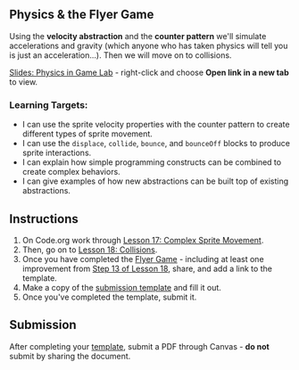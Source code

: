 ---
---

[//]: # ( <p><iframe src="https://douglasurner.github.io/GDP1/units/0/assignments/U0.2-first-submission/" width="100%" height="666px"></iframe></p> )

## Physics & the Flyer Game

[slides]: #
[template]: https://docs.google.com/document/d/1XTNK5uS6JM7RbFnPWlXCvYuKNisIWtH2Lfzc9q-WiiY/edit?usp=sharing

Using the **velocity abstraction** and the **counter pattern** we'll simulate accelerations and gravity (which anyone who has taken physics will tell you is just an acceleration...). Then we will move on to collisions.

[Slides: Physics in Game Lab][slides] - right-click and choose **Open link in a new tab** to view.

### Learning Targets:

* I can use the sprite velocity properties with the counter pattern to create different types of sprite movement.
* I can use the `displace`, `collide`, `bounce`, and `bounceOff` blocks to produce sprite interactions.
* I can explain how simple programming constructs can be combined to create complex behaviors.
* I can give examples of how new abstractions can be built top of existing abstractions.

## Instructions

1. On Code.org work through [Lesson 17: Complex Sprite Movement](https://studio.code.org/s/csd3-2018/stage/17/puzzle/1).
1. Then, go on to [Lesson 18: Collisions](https://studio.code.org/s/csd3-2018/stage/18/puzzle/1).
1. Once you have completed the [Flyer Game](https://studio.code.org/s/csd3-2018/stage/18/puzzle/8) - including at least one improvement from [Step 13 of Lesson 18](https://studio.code.org/s/csd3-2018/stage/18/puzzle/13), share, and add a link to the template.
1. Make a copy of the [submission template][template] and fill it out.
1. Once you've completed the template, submit it.

## Submission

After completing your [template][], submit a PDF through Canvas - **do not** submit by sharing the document.


